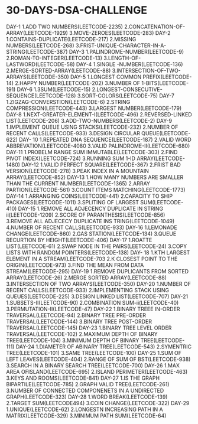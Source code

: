 # 30-DAYS-DSA-CHALLENGE
DAY-1
1.ADD TWO NUMBERS(LEETCODE-2235)
2.CONCATENATION-OF-ARRAY(LEETCODE-1929)
3.MOVE-ZEROES(LEETCODE-283)
DAY-2
1.CONTAINS-DUPLICATE(LEETCODE-217)
2.MISSING NUMBERS(LEETCODE-268)
3.FRIST-UNIQUE-CHARACTER-IN-A-STRING(LEETCODE-387)
DAY-3
1.PALINDROME-NUMBER(LEETCODE-9)
2.ROMAN-TO-INTEGER(LEETCODE-13)
3.LENGTH-OF-LASTWORD(LEETCODE-58)
DAY-4
1.SINGLE -NUMBER(LEETCODE-136)
2.MERGE-SORTED-ARRAY(LEETCODE-88)
3.INTERSECTION-OF-TWO-ARRAYS(LEETCODE-350)
DAY-5
1.LONGEST COMMON PREFIX(LEETCODE-14)
2.HAPPY NUMBER(LEETCODE-202)
3.NUMBER OF 1-BITS(LEETCODE-191)
DAY-6
1.3SUM(LEETCODE-15)
2.LONGEST-CONSECUTIVE-SEQUENCE(LEETCODE-128)
3.SORT-COLORS(LEETCODE-75)
DAY-7
1.ZIGZAG-CONVERSTION(LEETCODE-6)
2.STRING COMPRESSION(LEETCODE-443)
3.LARGEST NUMBER(LEETCODE-179)
DAY-8
1.NEXT-GREATER-ELEMENT-I(LEETCODE-496)
2.REVERSED-LINKED LIST(LEETCODE-206)
3.ADD-TWO-NUMBERS(LEETCODE-2)
DAY-9
1.IMPLEMENT QUEUE USING STACKS(LEETCODE-232)
2.NUMBER OF RECENT CALLS(LEETCODE-933)
3.DESIGN CIRCULAR QUEUE(LEETCODE-622)
DAY- 10
1.REPEATED DNA SEQUENCE(LEETCODE-187)
2.VALID WORD ABBREVATION(LEETCODE-4080
3.VALID PALINDROME-II(LEETCODE-680)
DAY-11
1.PROBELM RANGE SUM IMMUTABLE(LEETCODE-303)
2.FIND PIVOT INDEX(LEETCODE-724)
3.RUNNING SUM  1-ID ARRAY(LEETCODE-1480)
DAY-12
1.VALID PERFECT SQUARE(LEETCODE-367)
2.FRIST BAD VERSION(LEETCODE-278)
3.PEAK INDEX IN A MOUNTAIN ARRAY(LEETCODE-852)
DAY-13
1.HOW MANY NUMBERS ARE SMALLER THAN  THE CURRENT NUMBER(LEETCODE-1365)
2.ARRAY PARTION(LEETCODE-561)
3.COUNT ITEMS MATCHING(LEETCODE-1773)
DAY-14
1.ARRANGING COINS(LEETCODE-441)
2.CAPACITY TO SHIP PACKAGES(LEETCODE-1011)
3.SPLITING OF LARGEST SUM(LEETCODE-410)
DAY-15
1.REMOVE ALL ADJECENCY DUPLICATE IN STRING ii(LEETCODE-1209)
2.SCORE OF PARANTHESIS(LEETCODE-856)
3.REMOVE ALL ADJECECY DUPLICATE INS TRING(LEETCODE-1049)
4.NUMBER OF RECENT CALLS(LEETCODE-933)
DAY-16
1.LEMONADE CHANGE(LEETCODE-860)
2.GAS STATION(LEETCODE-134)
3.QUEUE RECURTION BY HEIGHT(LEETCODE-406)
DAY-17
1.ROATTE LIST(LEETCODE-61)
2.SWAP NODE IN THE PAIRS(LEETCODE-24)
3.COPY LISTS WITH RANDOM POINTERS(LEETCODE-138)
DAY- 18
1.KTH LARGEST ELEMENT IN A STREAM(LEETCODE-703
2.K CLOSEST POINT TO THE ORIGIN(LEETCODE-973)
3.FIND THE MEAN FROM DATA STREAM(LEETCODE-295)
DAY-19
1.REMOVE DUPLICANTS FROM SORTED ARRAY(LEETCODE-26)
2.MERGE SORTED ARRAY(LEETCODE-88)
3.INTERSECTION OF TWO ARRAYS(LEETCODE-350)
DAY-20
1.NUMBER OF RECENT CALLS(LEETCODE-933)
2.IMPLEMENTING STACK USING QUEUES(LEETCODE-225)
3.DESIGN LINKED LIST(LEETCODE-707)
DAY-21
1.SUBSETS-II(LEETCODE-90)
2.COMBINATION SUM-ii(LEETCODE-40)
3.PERMUTATION-II(LEETCODE-47)
DAY-22
1.BINARY TREEE IN-ORDER TRAVERSAL(LEETCODE-94)
2.BINARY TREE PRE-ORDER TRAVERSAL(LEETCODE-144)
3.BINARY TREE POST-ORDER TRAVERSAL(LEETCODE-145)
DAY-23
1.BINARY TREE LEVEL ORDER TRAVERSAL(LEETCODE-102)
2.MAXIMUM DEPTH OF BINARY TREE(LEETCODE-104)
3.MINIMUM DEPTH OF BINARY TREE(LEETCODE-111)
DAY-24
1.DIAMETER OF  ABINARY TREE(LEETCODE-543)
2.SYMENTRIC TREE(LEETCODE-101)
3.SAME TREE(LEETCODE-100)
DAY-25
1.SUM OF LEFT LEAVES(LEETCODE-404)
2.RANGE OF SUM OF BST(LEETCODE-938)
3.SEARCH IN A BINARY SEARCH TREE(LEETCODE-700)
DAY-26
1.MAX AREA OFISLAND(LEETCODE-695)
2.ISLAND PERIMETER(LEETCODE-463)
3.KEYS AND ROOMS(LEETCODE-841)
DAY-27
1.IS THE GRAPH BIPARTILE(LEETCODE-785)
2.GRAPH VALID TREE(LEETCODE-261)
3.NUMBER OF CONNECTED COMPONENETS IN A UNDIRECTED GRAPH(LEETCODE-323)
DAY-28
1.WORD BREAK(LEETCODE-139)
2.TARGET SUM(LEETCODE494)
3.COIN CHANGE(LEETCODE-322)
DAY-29
1.UNIQUE(LEETCODE-62)
2.LONGESTN INCREASING PATH IN A MATRIX(LEETCODE-329)
3.MINIMUM PATH SUM(LEETCODE-64)
